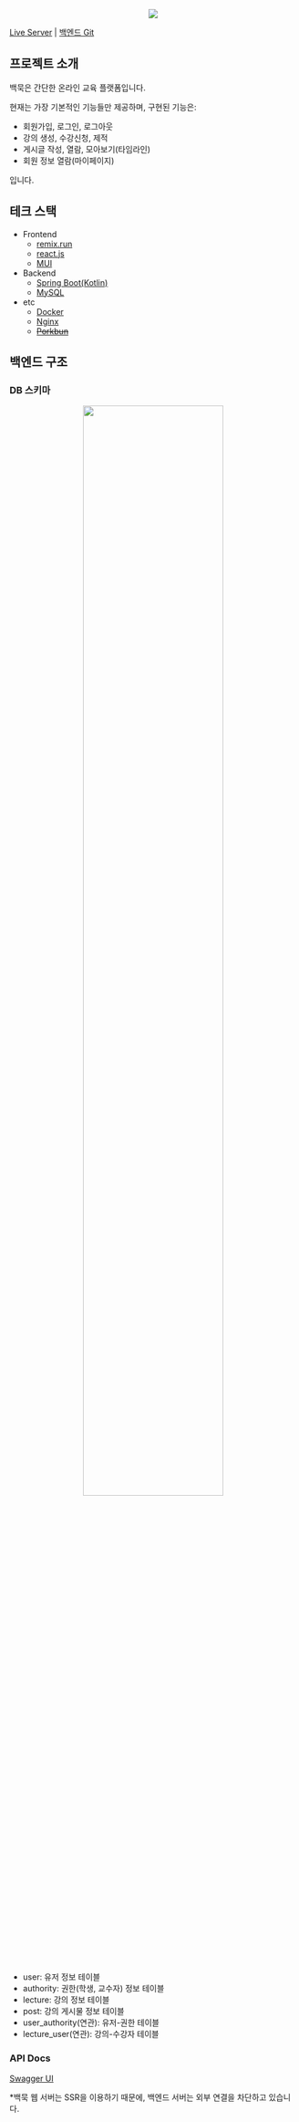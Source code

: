 <p align="center">
  <img src="https://github.com/devingryu/baekmook-front/assets/79868575/c4df8609-23a7-4bdf-a4b2-b6168fc6e73b" />
</p>

[Live Server](https://bm.devingryu.com) | [백엔드 Git](https://github.com/devingryu/baekmook-back)

## 프로젝트 소개

백묵은 간단한 온라인 교육 플랫폼입니다.

현재는 가장 기본적인 기능들만 제공하며, 구현된 기능은:
 - 회원가입, 로그인, 로그아웃
 - 강의 생성, 수강신청, 제적
 - 게시글 작성, 열람, 모아보기(타임라인)
 - 회원 정보 열람(마이페이지)

입니다.

## 테크 스택

- Frontend
  - [remix.run](https://remix.run/)
  - [react.js](https://react.dev/)
  - [MUI](https://mui.com/)
- Backend
  - [Spring Boot(Kotlin)](https://spring.io/)
  - [MySQL](https://www.mysql.com/)
- etc
  - [Docker](https://www.docker.com/)
  - [Nginx](https://www.nginx.com/)
  - ~~[Porkbun](https://porkbun.com/)~~

## 백엔드 구조
### DB 스키마
<p align="center">
  <img src="https://github.com/devingryu/baekmook-front/assets/79868575/d4d0addd-c33c-43ce-9f07-8c0e3dc982ac" width="70%" height="70%"/>
</p>

- user: 유저 정보 테이블
- authority: 권한(학생, 교수자) 정보 테이블
- lecture: 강의 정보 테이블
- post: 강의 게시물 정보 테이블
- user_authority(연관): 유저-권한 테이블 
- lecture_user(연관): 강의-수강자 테이블

### API Docs
[Swagger UI](https://bm.devingryu.com/docs/api)

*백묵 웹 서버는 SSR을 이용하기 때문에, 백엔드 서버는 외부 연결을 차단하고 있습니다.
